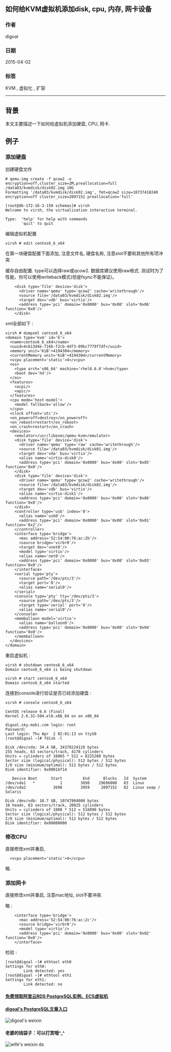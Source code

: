 ## 如何给KVM虚拟机添加disk, cpu, 内存, 网卡设备              
                                  
### 作者                                 
digoal                                  
                                  
### 日期                                 
2015-04-02                                        
                                  
### 标签                                
KVM , 虚拟化 , 扩容                                                         
                                  
----                                
                                  
## 背景              
本文主要描述一下如何给虚拟机添加硬盘, CPU, 网卡.    
  
## 例子
### 添加硬盘  
创建硬盘文件  
  
```
# qemu-img create -f qcow2 -o encryption=off,cluster_size=2M,preallocation=full /data03/kvmdisk/disk02.img 10G  
Formatting '/data03/kvmdisk/disk02.img', fmt=qcow2 size=10737418240 encryption=off cluster_size=2097152 preallocation='full'   
  
[root@db-172-16-3-150 schemas]# virsh  
Welcome to virsh, the virtualization interactive terminal.  
  
Type:  'help' for help with commands  
       'quit' to quit  
```
  
编辑虚拟机配置  
  
```
virsh # edit centos6_6_x64  
```
  
在第一块硬盘配置下面添加, 注意文件名, 硬盘名称, 注意slot不要和其他所有项冲突  
  
缓存自由配置. type可以选择raw或qcow2.  数据库建议使用raw格式. 测试时为了性能，你可以使用writeback模式(但是fsync不能保证)。    
  
```
    <disk type='file' device='disk'>  
      <driver name='qemu' type='qcow2' cache='writethrough'/>  
      <source file='/data03/kvmdisk/disk02.img'/>  
      <target dev='vdb' bus='virtio'/>  
      <address type='pci' domain='0x0000' bus='0x00' slot='0x06' function='0x0'/>  
    </disk>  
```
  
xml全部如下 :   
  
```
virsh # dumpxml centos6_6_x64  
<domain type='kvm' id='6'>  
  <name>centos6_6_x64</name>  
  <uuid>4c613d4e-716b-f2cb-4df3-09bc7779f7df</uuid>  
  <memory unit='KiB'>4194304</memory>  
  <currentMemory unit='KiB'>4194304</currentMemory>  
  <vcpu placement='static'>4</vcpu>  
  <os>  
    <type arch='x86_64' machine='rhel6.6.0'>hvm</type>  
    <boot dev='hd'/>  
  </os>  
  <features>  
    <acpi/>  
    <apic/>  
  </features>  
  <cpu mode='host-model'>  
    <model fallback='allow'/>  
  </cpu>  
  <clock offset='utc'/>  
  <on_poweroff>destroy</on_poweroff>  
  <on_reboot>restart</on_reboot>  
  <on_crash>restart</on_crash>  
  <devices>  
    <emulator>/usr/libexec/qemu-kvm</emulator>  
    <disk type='file' device='disk'>  
      <driver name='qemu' type='raw' cache='writethrough'/>  
      <source file='/data03/kvmdisk/disk01.img'/>  
      <target dev='vda' bus='virtio'/>  
      <alias name='virtio-disk0'/>  
      <address type='pci' domain='0x0000' bus='0x00' slot='0x05' function='0x0'/>  
    </disk>  
    <disk type='file' device='disk'>  
      <driver name='qemu' type='qcow2' cache='writethrough'/>  
      <source file='/data03/kvmdisk/disk02.img'/>  
      <target dev='vdb' bus='virtio'/>  
      <alias name='virtio-disk1'/>  
      <address type='pci' domain='0x0000' bus='0x00' slot='0x06' function='0x0'/>  
    </disk>  
    <controller type='usb' index='0'>  
      <alias name='usb0'/>  
      <address type='pci' domain='0x0000' bus='0x00' slot='0x01' function='0x2'/>  
    </controller>  
    <interface type='bridge'>  
      <mac address='52:54:00:76:ac:2b'/>  
      <source bridge='virbr0'/>  
      <target dev='vnet0'/>  
      <model type='virtio'/>  
      <alias name='net0'/>  
      <address type='pci' domain='0x0000' bus='0x00' slot='0x03' function='0x0'/>  
    </interface>  
    <serial type='pty'>  
      <source path='/dev/pts/3'/>  
      <target port='0'/>  
      <alias name='serial0'/>  
    </serial>  
    <console type='pty' tty='/dev/pts/3'>  
      <source path='/dev/pts/3'/>  
      <target type='serial' port='0'/>  
      <alias name='serial0'/>  
    </console>  
    <memballoon model='virtio'>  
      <alias name='balloon0'/>  
      <address type='pci' domain='0x0000' bus='0x00' slot='0x04' function='0x0'/>  
    </memballoon>  
  </devices>  
</domain>  
```
  
重启虚拟机 :   
  
```
virsh # shutdown centos6_6_x64  
Domain centos6_6_x64 is being shutdown  
  
virsh # start centos6_6_x64  
Domain centos6_6_x64 started  
```
  
连接到console进行验证是否已经添加硬盘 :   
  
```
virsh # console centos6_6_x64  
  
CentOS release 6.6 (Final)  
Kernel 2.6.32-504.el6.x86_64 on an x86_64  
  
digoal.sky-mobi.com login: root  
Password:   
Last login: Thu Apr  2 02:01:13 on ttyS0  
[root@digoal ~]# fdisk -l  
  
Disk /dev/vda: 34.4 GB, 34370224128 bytes  
255 heads, 63 sectors/track, 4178 cylinders  
Units = cylinders of 16065 * 512 = 8225280 bytes  
Sector size (logical/physical): 512 bytes / 512 bytes  
I/O size (minimum/optimal): 512 bytes / 512 bytes  
Disk identifier: 0x0001bf14  
  
   Device Boot      Start         End      Blocks   Id  System  
/dev/vda1   *           1        3698    29696000   83  Linux  
/dev/vda2            3698        3959     2097152   82  Linux swap / Solaris  
  
Disk /dev/vdb: 10.7 GB, 10747904000 bytes  
16 heads, 63 sectors/track, 20825 cylinders  
Units = cylinders of 1008 * 512 = 516096 bytes  
Sector size (logical/physical): 512 bytes / 512 bytes  
I/O size (minimum/optimal): 512 bytes / 512 bytes  
Disk identifier: 0x00000000  
```
  
### 修改CPU  
直接修改xml并重启,   
  
```
  <vcpu placement='static'>4</vcpu>  
```
  
略.  
  
### 添加网卡  
直接修改xml并重启, 注意mac地址, slot不要冲突.  
  
略 :   
  
```
    <interface type='bridge'>  
      <mac address='52:54:00:76:ac:2c'/>  
      <source bridge='virbr0'/>  
      <model type='virtio'/>  
      <address type='pci' domain='0x0000' bus='0x00' slot='0x02' function='0x0'/>  
    </interface>  
```
  
检验 :   
  
```
[root@digoal ~]# ethtool eth0  
Settings for eth0:  
        Link detected: yes  
[root@digoal ~]# ethtool eth1  
Settings for eth1:  
        Link detected: no  
```
                
                          
  
  
  
  
  
  
  
  
  
  
  
  
  
#### [免费领取阿里云RDS PostgreSQL实例、ECS虚拟机](https://free.aliyun.com/ "57258f76c37864c6e6d23383d05714ea")
  
  
#### [digoal's PostgreSQL文章入口](https://github.com/digoal/blog/blob/master/README.md "22709685feb7cab07d30f30387f0a9ae")
  
  
![digoal's weixin](../pic/digoal_weixin.jpg "f7ad92eeba24523fd47a6e1a0e691b59")
  
  
#### 老婆的钱袋子：可以打赏哦^_^  
![wife's weixin ds](../pic/wife_weixin_ds.jpg "acd5cce1a143ef1d6931b1956457bc9f")
  
